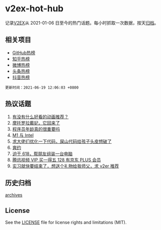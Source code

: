 # v2ex-hot-hub

 记录[V2EX](https://www.v2ex.com/)从 2021-01-06 日至今的热门话题。每小时抓取一次数据，按天[归档](archives)。
 
 ## 相关项目

- [GitHub热榜](https://github.com/lonnyzhang423/github-hot-hub)
- [知乎热榜](https://github.com/lonnyzhang423/zhihu-hot-hub)
- [微博热榜](https://github.com/lonnyzhang423/weibo-hot-hub)
- [头条热榜](https://github.com/lonnyzhang423/toutiao-hot-hub)
- [抖音热榜](https://github.com/lonnyzhang423/douyin-hot-hub)


 `更新时间：2021-06-19 12:06:03 +0800`

## 热议话题

1. [有没有什么好看的动画推荐？](https://www.v2ex.com/t/784224)
1. [摩托罗拉戴妃，它回来了](https://www.v2ex.com/t/784241)
1. [程序员年龄真的很重要吗](https://www.v2ex.com/t/784313)
1. [M1 与 Intel](https://www.v2ex.com/t/784283)
1. [求大佬们优化一下代码，屎山代码给孩子头皮想破了](https://www.v2ex.com/t/784284)
1. [爽约](https://www.v2ex.com/t/784298)
1. [迫于 618，帮朋友组装一台电脑](https://www.v2ex.com/t/784196)
1. [腾讯视频 VIP 买一得五 128 有京东 PLUS 会员](https://www.v2ex.com/t/784285)
1. [实习就快要结束了，想送个礼物给我师父，求 v2er 推荐](https://www.v2ex.com/t/784314)

## 历史归档

[archives](archives)

## License

See the [LICENSE](LICENSE) file for license rights and limitations (MIT).
